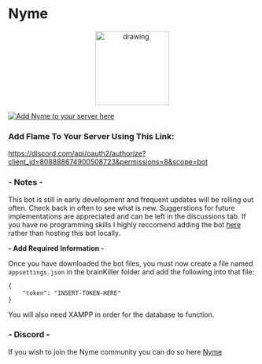 # Nyme
<p align="center">
<img src="https://i.imgur.com/a6boLPg.png" alt="drawing" width="150"/>
  </p>
  
[![Add Nyme to your server here](https://img.shields.io/badge/Bot-Add%20Nyme-brightgreen)](https://discord.com/api/oauth2/authorize?client_id=808888674900508723&permissions=8&scope=bot)

### Add Flame To Your Server Using This Link: 
https://discord.com/api/oauth2/authorize?client_id=808888674900508723&permissions=8&scope=bot


### - Notes -

This bot is still in early development and frequent updates will be rolling out often. Check back in often to see what is new. Suggerstions for future implementations are appreciated and can be left in the discussions tab. If you have no programming skills I highly reccomend adding the bot [here](https://discord.com/api/oauth2/authorize?client_id=808888674900508723&permissions=8&scope=bot) rather than hosting this bot locally.

**- Add Required Information -**

Once you have downloaded the bot files, you must now create a file named `appsettings.json` in the brainKiller folder and add the following into that file: 

```
{
    "token": "INSERT-TOKEN-HERE"
}
```

You will also need XAMPP in order for the database to function.


### - Discord - 
If you wish to join the Nyme community you can do so here
[Nyme](https://discord.gg/a5SmPbSGEJ)
